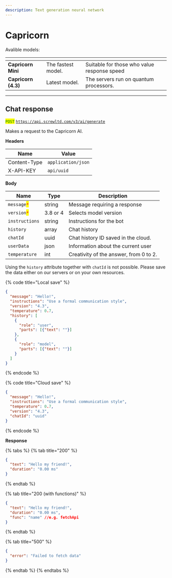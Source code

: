 ```yaml
---
description: Text generation neural network
---
```


# Capricorn

Avalible models:

<table data-card-size="large" data-view="cards"><thead><tr><th></th><th></th><th></th></tr></thead><tbody><tr><td><strong>Capricorn Mini</strong></td><td>The fastest model. </td><td>Suitable for those who value response speed</td></tr><tr><td><strong>Capricorn (4.3)</strong></td><td>Latest model.</td><td>The servers run on quantum processors.</td></tr></tbody></table>

***

## Chat response

<mark style="color:green;">`POST`</mark> [`https://api.screwltd.com/v3/ai/generate`](https://api.screwltd.com/v3/ai/generate)

Makes a request to the Capricorn AI.

**Headers**

| Name         | Value              |
| ------------ | ------------------ |
| Content-Type | `application/json` |
| X-API-KEY    | `api/uuid`         |

**Body**

| Name                                         | Type     | Description                            |
| -------------------------------------------- | -------- | -------------------------------------- |
| `message`<mark style="color:red;">`*`</mark> | string   | Message requiring a response           |
| `version`<mark style="color:red;">`*`</mark> | 3.8 or 4 | Selects model version                  |
| `instructions`                               | string   | Instructions for the bot               |
| `history`                                    | array    | Chat history                           |
| `chatId`                                     | uuid     | Chat history ID saved in the cloud.    |
| `userData`                                   | json     | Information about the current user     |
| `temperature`                                | int      | Creativity of the answer, from 0 to 2. |

Using the `history` attribute together with `chatId` is not possible. Please save the data either on our servers or on your own resources.

{% code title="Local save" %}
```json
{
  "message": "Hello!",
  "instructions": "Use a formal communication style",
  "version": "4.3",
  "temperature": 0.7,
  "history": [
    {
      "role": "user",
      "parts": [{"text": ""}]
    },
    {
      "role": "model",
      "parts": [{"text": ""}]
    }
  ]
}
```
{% endcode %}

{% code title="Cloud save" %}
```json
{
  "message": "Hello!",
  "instructions": "Use a formal communication style",
  "temperature": 0.7,
  "version": "4.3",
  "chatId": "uuid"
}
```
{% endcode %}

**Response**

{% tabs %}
{% tab title="200" %}
```json
{
  "text": "Hello my friend!",
  "duration": "0.00 ms"
}
```
{% endtab %}

{% tab title="200 (with functions)" %}
```json
{
  "text": "Hello my friend!",
  "duration": "0.00 ms",
  "func": "name" //e.g. fetchApi
}
```
{% endtab %}

{% tab title="500" %}
```json
{
  "error": "Failed to fetch data"
}
```
{% endtab %}
{% endtabs %}
